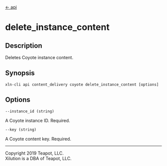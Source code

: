 [<- api](../../../api/index.md)

# delete_instance_content

## Description

Deletes Coyote instance content.

## Synopsis

```
xln-cli api content_delivery coyote delete_instance_content [options]
```

## Options

`--instance_id (string)`

A Coyote instance ID. Required.

`--key (string)`

A Coyote content key. Required.

---
Copyright 2019 Teapot, LLC.  
Xilution is a DBA of Teapot, LLC.
